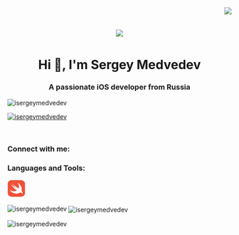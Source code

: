 <img align="right" src="https://visitor-badge.laobi.icu/badge?page_id=zumrudu-anka.zumrudu-anka">

<h1 align="center">
  <a href="https://git.io/typing-svg">
    <img src="https://readme-typing-svg.herokuapp.com/?lines=Hello,+There!+👋;I'am+is+Sergey+Medvedev;Nice+to+meet+you!&center=true&size=30">
  </a>
</h1>
<h1 align="center">Hi 👋, I'm Sergey Medvedev</h1>
<h3 align="center">A passionate iOS developer from Russia</h3>

<p align="left"> <img src="https://komarev.com/ghpvc/?username=isergeymedvedev&label=Profile%20views&color=0e75b6&style=flat" alt="isergeymedvedev" /> </p>

<p align="left"> <a href="https://github.com/ryo-ma/github-profile-trophy"><img src="https://github-profile-trophy.vercel.app/?username=isergeymedvedev" alt="isergeymedvedev" /></a> </p>

<p align="left"> <a href="https://twitter.com/" target="blank"><img src="https://img.shields.io/twitter/follow/?logo=twitter&style=for-the-badge" alt="" /></a> </p>

<h3 align="left">Connect with me:</h3>
<p align="left">
</p>

<h3 align="left">Languages and Tools:</h3>
<p align="left"> <a href="https://developer.apple.com/swift/" target="_blank" rel="noreferrer"> <img src="https://raw.githubusercontent.com/devicons/devicon/master/icons/swift/swift-original.svg" alt="swift" width="40" height="40"/> </a> </p>

<p><img align="left" src="https://github-readme-stats.vercel.app/api/top-langs?username=isergeymedvedev&show_icons=true&locale=en&layout=compact" alt="isergeymedvedev" /></p>

<p>&nbsp;<img align="center" src="https://github-readme-stats.vercel.app/api?username=isergeymedvedev&show_icons=true&locale=en" alt="isergeymedvedev" /></p>

<p><img align="center" src="https://github-readme-streak-stats.herokuapp.com/?user=isergeymedvedev&" alt="isergeymedvedev" /></p>
